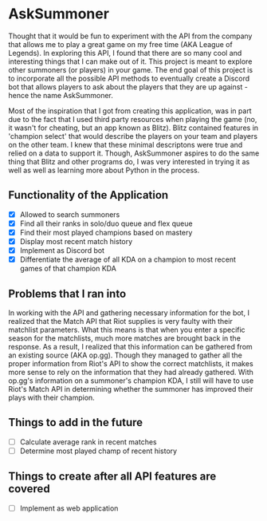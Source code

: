 # AskSummoner

Thought that it would be fun to experiment with the API from the company that allows me to play a great game on my free time
(AKA League of Legends). In exploring this API, I found that there are so many cool and interesting things that I can make out
of it. This project is meant to explore other summoners (or players) in your game. The end goal of this project is to incorporate all the possible API methods to eventually create a Discord bot that allows players to ask about the players that they are up against - hence the name AskSummoner. 

Most of the inspiration that I got from creating this application, was in part due to the fact that I used third party resources when playing the game (no, it wasn't for cheating, but an app known as Blitz). Blitz contained features in 'champion select' that would describe the players on your team and players on the other team. I knew that these minimal descriptons were true and relied on a data to support it. Though, AskSummoner aspires to do the same thing that Blitz and other programs do, I was very interested in trying it as well as well as learning more about Python in the process.

## Functionality of the Application

- [x] Allowed to search summoners
- [x] Find all their ranks in solo/duo queue and flex queue
- [x] Find their most played champions based on mastery
- [x] Display most recent match history
- [x] Implement as Discord bot
- [x] Differentiate the average of all KDA on a champion to most recent games of that champion KDA

## Problems that I ran into

In working with the API and gathering necessary information for the bot, I realized that the Match API that Riot supplies is very faulty with their matchlist parameters. What this means is that when you enter a specific season for the matchlists, much more matches are brought back in the response. As a result, I realized that this information can be gathered from an existing source (AKA op.gg). Though they managed to gather all the proper information from Riot's API to show the correct matchlists, it makes more sense to rely on the information that they had already gathered. With op.gg's information on a summoner's champion KDA, I still will have to use Riot's Match API in determining whether the summoner has improved their plays with their champion.

## Things to add in the future

- [ ] Calculate average rank in recent matches
- [ ] Determine most played champ of recent history

## Things to create after all API features are covered

- [ ] Implement as web application

